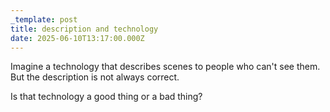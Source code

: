 ```yaml
---
_template: post
title: description and technology
date: 2025-06-10T13:17:00.000Z
---
```

Imagine a technology that describes scenes to people who can't see them. But the description is not always correct.

Is that technology a good thing or a bad thing?
